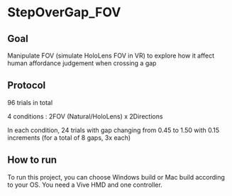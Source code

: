 # StepOverGap_FOV
 ## Goal
 Manipulate FOV (simulate HoloLens FOV in VR) to explore how it affect human affordance judgement when crossing a gap
 
 ## Protocol
 96 trials in total
 
 4 conditions : 2FOV (Natural/HoloLens) x 2Directions
 
 In each condition, 24 trials with gap changing from 0.45 to 1.50 with 0.15 increments (for a total of 8 gaps, 3x each)
 
 ## How to run
To run this project, you can choose Windows build or Mac build according to your OS. You need a Vive HMD and one controller.


